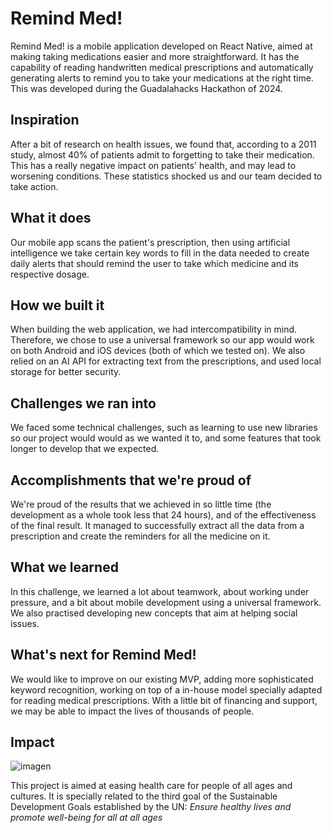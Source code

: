 # Remind Med!
Remind Med! is a mobile application developed on React Native, aimed at making taking medications easier and more straightforward. It has the capability of reading handwritten medical prescriptions and automatically generating alerts to remind you to take your medications at the right time. This was developed during the Guadalahacks Hackathon of 2024.

## Inspiration
After a bit of research on health issues, we found that, according to a 2011 study, almost 40% of patients admit to forgetting to take their medication. This has a really negative impact on patients' health, and may lead to worsening conditions. These statistics shocked us and our team decided to take action.

## What it does
Our mobile app scans the patient's prescription, then using artificial intelligence we take certain key words to fill in the data needed to create daily alerts that should remind the user to take which medicine and its respective dosage.

## How we built it
When building the web application, we had intercompatibility in mind. Therefore, we chose to use a universal framework so our app would work on both Android and iOS devices (both of which we tested on). We also relied on an AI API for extracting text from the prescriptions, and used local storage for better security.

## Challenges we ran into
We faced some technical challenges, such as learning to use new libraries so our project would would as we wanted it to, and some features that took longer to develop that we expected.

## Accomplishments that we're proud of
We're proud of the results that we achieved in so little time (the development as a whole took less that 24 hours), and of the effectiveness of the final result. It managed to successfully extract all the data from a prescription and create the reminders for all the medicine on it.

## What we learned
In this challenge, we learned a lot about teamwork, about working under pressure, and a bit about mobile development using a universal framework. We also practised developing new concepts that aim at helping social issues.

## What's next for Remind Med!
We would like to improve on our existing MVP, adding more sophisticated keyword recognition, working on top of a in-house model specially adapted for reading medical prescriptions. With a little bit of financing and support, we may be able to impact the lives of thousands of people.

## Impact 
![imagen](https://github.com/santiagoAlvz/RemindMed/assets/90468276/18bd9d6b-744d-4228-ad6e-2698cff681b1)

This project is aimed at easing health care for people of all ages and cultures. It is specially related to the third goal of the Sustainable Development Goals established by the UN: *Ensure healthy lives and promote well-being for all at all ages*
